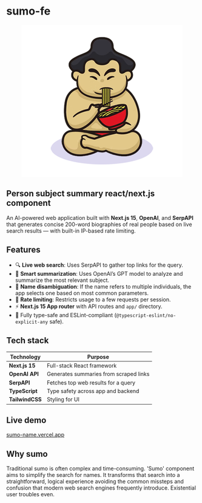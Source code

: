 # sumo-fe

<p align="center">
  <img src="https://raw.githubusercontent.com/devieffe/sumo-fe/refs/heads/main/sumo-emoji-m.png" alt="Sumo!" width="424" />
</p>

## Person subject summary react/next.js component  

An AI-powered web application built with **Next.js 15**, **OpenAI**, and **SerpAPI** that generates concise 200-word biographies of real people based on live search results — with built-in IP-based rate limiting.

## Features

- 🔍 **Live web search**: Uses SerpAPI to gather top links for the query.
- 🤖 **Smart summarization**: Uses OpenAI’s GPT model to analyze and summarize the most relevant subject.
- 🧠 **Name disambiguation**: If the name refers to multiple individuals, the app selects one based on most common parameters.
- 🧱 **Rate limiting**: Restricts usage to a few requests per session.
- ⚡️ **Next.js 15 App router** with API routes and `app/` directory.
- 🧼 Fully type-safe and ESLint-compliant (`@typescript-eslint/no-explicit-any` safe).

## Tech stack

| Technology    | Purpose                               |
|---------------|----------------------------------------|
| **Next.js 15**| Full-stack React framework             |
| **OpenAI API**| Generates summaries from scraped links |
| **SerpAPI**   | Fetches top web results for a query    |
| **TypeScript**| Type safety across app and backend     |
| **TailwindCSS**| Styling for UI                        |


## Live demo

[sumo-name.vercel.app]('sumo-name.vercel.app')

## Why sumo

Traditional sumo is often complex and time-consuming. 'Sumo' component aims to simplify the search for names. It transforms that search into a straightforward, logical experience avoiding the common missteps and confusion that modern web search engines frequently introduce. Existential user troubles even.

